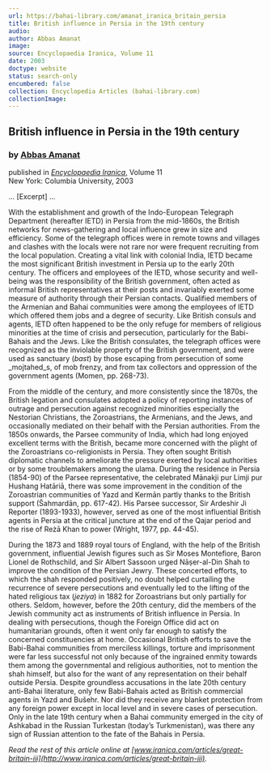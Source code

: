 ```yaml
---
url: https://bahai-library.com/amanat_iranica_britain_persia
title: British influence in Persia in the 19th century
audio: 
author: Abbas Amanat
image: 
source: Encyclopaedia Iranica, Volume 11
date: 2003
doctype: website
status: search-only
encumbered: false
collection: Encyclopedia Articles (bahai-library.com)
collectionImage: 
---
```



## British influence in Persia in the 19th century

### by [Abbas Amanat](https://bahai-library.com/author/Abbas+Amanat)

published in [_Encyclopaedia Iranica_](https://bahai-library.com/series/Encyclopaedia%20Iranica), Volume 11  
New York: Columbia University, 2003


... \[Excerpt\] ...

With the establishment and growth of the Indo-European Telegraph Department (hereafter IETD) in Persia from the mid-1860s, the British networks for news-gathering and local influence grew in size and efficiency. Some of the telegraph offices were in remote towns and villages and clashes with the locals were not rare nor were frequent recruiting from the local population. Creating a vital link with colonial India, IETD became the most significant British investment in Persia up to the early 20th century. The officers and employees of the IETD, whose security and well-being was the responsibility of the British government, often acted as informal British representatives at their posts and invariably exerted some measure of authority through their Persian contacts. Qualified members of the Armenian and Bahai communities were among the employees of IETD which offered them jobs and a degree of security. Like British consuls and agents, IETD often happened to be the only refuge for members of religious minorities at the time of crisis and persecution, particularly for the Babi-Bahais and the Jews. Like the British consulates, the telegraph offices were recognized as the inviolable property of the British government, and were used as sanctuary (_bast_) by those escaping from persecution of some _mojtahed_s, of mob frenzy, and from tax collectors and oppression of the government agents (Momen, pp. 268-73).

From the middle of the century, and more consistently since the 1870s, the British legation and consulates adopted a policy of reporting instances of outrage and persecution against recognized minorities especially the Nestorian Christians, the Zoroastrians, the Armenians, and the Jews, and occasionally mediated on their behalf with the Persian authorities. From the 1850s onwards, the Parsee community of India, which had long enjoyed excellent terms with the British, became more concerned with the plight of the Zoroastrians co-religionists in Persia. They often sought British diplomatic channels to ameliorate the pressure exerted by local authorities or by some troublemakers among the ulama. During the residence in Persia (1854-90) of the Parsee representative, the celebrated Mānakji pur Limji pur Hushang Hatāriā, there was some improvement in the condition of the Zoroastrian communities of Yazd and Kermān partly thanks to the British support (Šahmardān, pp. 617-42). His Parsee successor, Sir Ardeshir Ji Reporter (1893-1933), however, served as one of the most influential British agents in Persia at the critical juncture at the end of the Qajar period and the rise of Reżā Khan to power (Wright, 1977, pp. 44-45).

During the 1873 and 1889 royal tours of England, with the help of the British government, influential Jewish figures such as Sir Moses Montefiore, Baron Lionel de Rothschild, and Sir Albert Sassoon urged Nāṣer-al-Din Shah to improve the condition of the Persian Jewry. These concerted efforts, to which the shah responded positively, no doubt helped curtailing the recurrence of severe persecutions and eventually led to the lifting of the hated religious tax (_jeziya_) in 1882 for Zoroastrians but only partially for others. Seldom, however, before the 20th century, did the members of the Jewish community act as instruments of British influence in Persia. In dealing with persecutions, though the Foreign Office did act on humanitarian grounds, often it went only far enough to satisfy the concerned constituencies at home. Occasional British efforts to save the Babi-Bahai communities from merciless killings, torture and imprisonment were far less successful not only because of the ingrained enmity towards them among the governmental and religious authorities, not to mention the shah himself, but also for the want of any representation on their behalf outside Persia. Despite groundless accusations in the late 20th century anti-Bahai literature, only few Babi-Bahais acted as British commercial agents in Yazd and Bušehr. Nor did they receive any blanket protection from any foreign power except in local level and in severe cases of persecution. Only in the late 19th century when a Bahai community emerged in the city of Ashkabad in the Russian Turkestan (today’s Turkmenistan), was there any sign of Russian attention to the fate of the Bahais in Persia.

  
_Read the rest of this article online at [www.iranica.com/articles/great-britain-iii](http://www.iranica.com/articles/great-britain-iii)._